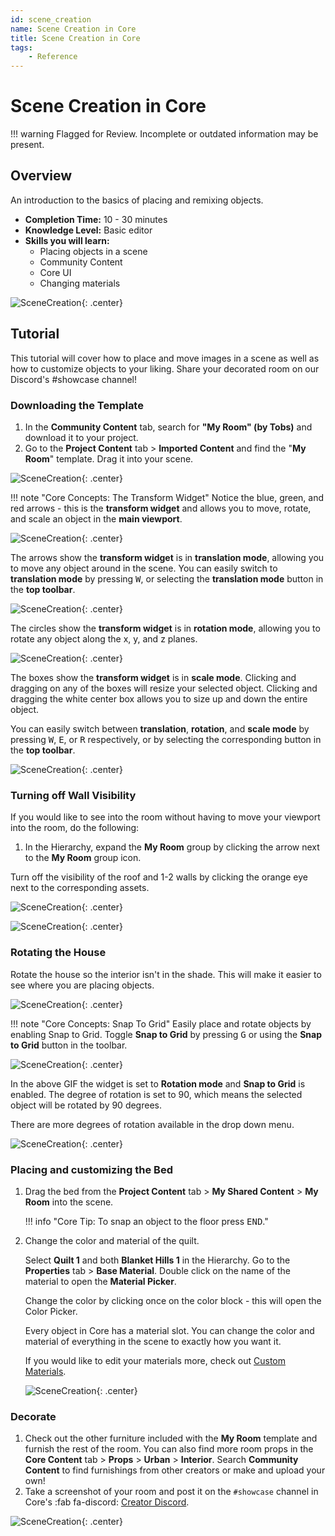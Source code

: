 ```yaml
---
id: scene_creation
name: Scene Creation in Core
title: Scene Creation in Core
tags:
    - Reference
---
```


# Scene Creation in Core

!!! warning
    Flagged for Review.
    Incomplete or outdated information may be present.

## Overview

An introduction to the basics of placing and remixing objects.

* **Completion Time:** 10 - 30 minutes <!-- TODO: Completion Time -->
* **Knowledge Level:** Basic editor <!-- TODO: Knowledge Level -->
* **Skills you will learn:**
    * Placing objects in a scene
    * Community Content
    * Core UI
    * Changing materials

![SceneCreation](../../img/SceneCreation/image11.png "image_tooltip"){: .center}

## Tutorial

This tutorial will cover how to place and move images in a scene as well as how to customize objects to your liking. Share your decorated room on our Discord's #showcase channel!

### Downloading the Template

1. In the **Community Content** tab, search for **"My Room" (by Tobs)** and download it to your project.
2. Go to the **Project Content** tab > **Imported Content** and find the "**My Room**" template. Drag it into your scene.

![SceneCreation](../../img/SceneCreation/image6.gif){: .center}

!!! note "Core Concepts: The Transform Widget"
    Notice the blue, green, and red arrows - this is the **transform widget** and allows you to move, rotate, and scale an object in the **main viewport**.

![SceneCreation](../../img/SceneCreation/image5.gif){: .center}

The arrows show the **transform widget** is in **translation mode**, allowing you to move any object around in the scene. You can easily switch to **translation mode** by pressing <kbd>W</kbd>, or selecting the **translation mode** button in the **top toolbar**.

![SceneCreation](../../img/SceneCreation/image4.gif){: .center}

The circles show the **transform widget** is in **rotation mode**, allowing you to rotate any object along the x, y, and z planes.

![SceneCreation](../../img/SceneCreation/image9.gif){: .center}

The boxes show the **transform widget** is in **scale mode**. Clicking and dragging on any of the boxes will resize your selected object. Clicking and dragging the white center box allows you to size up and down the entire object.

You can easily switch between **translation**, **rotation**, and **scale mode** by pressing <kbd>W</kbd>, <kbd>E</kbd>, or <kbd>R</kbd> respectively, or by selecting the corresponding button in the **top toolbar**.

![SceneCreation](../../img/SceneCreation/image8.gif){: .center}

### Turning off Wall Visibility

If you would like to see into the room without having to move your viewport into the room, do the following:

1. In the Hierarchy, expand the **My Room** group by clicking the arrow next to the **My Room** group icon.

Turn off the visibility of the roof and 1-2 walls by clicking the orange eye next to the corresponding assets.

![SceneCreation](../../img/SceneCreation/image7.png "image_tooltip"){: .center}

![SceneCreation](../../img/SceneCreation/image13.png "image_tooltip"){: .center}

### Rotating the House

Rotate the house so the interior isn't in the shade. This will make it easier to see where you are placing objects.

![SceneCreation](../../img/SceneCreation/image12.gif){: .center}

!!! note "Core Concepts: Snap To Grid"
    Easily place and rotate objects by enabling Snap to Grid. Toggle **Snap to Grid** by pressing <kbd>G</kbd> or using the **Snap to Grid** button in the toolbar.

![SceneCreation](../../img/SceneCreation/image3.png "image_tooltip"){: .center}

In the above GIF the widget is set to **Rotation mode** and **Snap to Grid** is enabled. The degree of rotation is set to 90, which means the selected object will be rotated by 90 degrees.

There are more degrees of rotation available in the drop down menu.

![SceneCreation](../../img/SceneCreation/image1.png "image_tooltip"){: .center}

### Placing and customizing the Bed

1. Drag the bed from the **Project Content** tab > **My Shared Content** > **My Room** into the scene.

    !!! info "Core Tip: To snap an object to the floor press <kbd>END</kbd>."

2. Change the color and material of the quilt.

   Select **Quilt 1** and both **Blanket Hills 1** in the Hierarchy. Go to the **Properties** tab > **Base Material**. Double click on the name of the material to open the **Material Picker**.

   Change the color by clicking once on the color block - this will open the Color Picker.

   Every object in Core has a material slot. You can change the color and material of everything in the scene to exactly how you want it.

   If you would like to edit your materials more, check out [Custom Materials](custom_materials.md).

   ![SceneCreation](../../img/SceneCreation/image10.png "image_tooltip"){: .center}

### Decorate

1. Check out the other furniture included with the **My Room** template and furnish the rest of the room. You can also find more room props in the **Core Content** tab > **Props** > **Urban** > **Interior**. Search **Community Content** to find furnishings from other creators or make and upload your own!
2. Take a screenshot of your room and post it on the `#showcase` channel in Core's :fab fa-discord: [Creator Discord](https://forums.coregames.com/t/discord-server/66/).

![SceneCreation](../../img/SceneCreation/image2.png "image_tooltip"){: .center}
